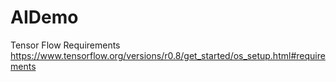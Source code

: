 # AIDemo
Tensor Flow Requirements
https://www.tensorflow.org/versions/r0.8/get_started/os_setup.html#requirements

